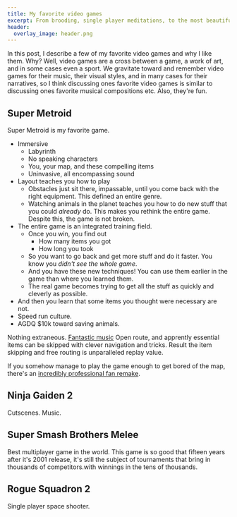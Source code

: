```yaml
---
title: My favorite video games
excerpt: From brooding, single player meditations, to the most beautiful and complex duel.
header:
  overlay_image: header.png
---
```


In this post, I describe a few of my favorite video games and why I like them.
Why?
Well, video games are a cross between a game, a work of art, and in some cases even a sport.
We gravitate toward and remember video games for their music, their visual styles, and in many cases for their narratives, so I think discussing ones favorite video games is similar to discussing ones favorite musical compositions etc.
Also, they're fun.


## Super Metroid

Super Metroid is my favorite game.


* Immersive
  * Labyrinth
  * No speaking characters
  * You, your map, and these compelling items
  * Uninvasive, all encompassing sound
* Layout teaches you how to play
  * Obstacles just sit there, impassable, until you come back with the right equipment. This defined an entire genre.
  * Watching animals in the planet teaches you how to do new stuff that you could *already* do. This makes you rethink the entire game. Despite this, the game is not broken.
* The entire game is an integrated training field.
  * Once you win, you find out
    * How many items you got
    * How long you took
  * So you want to go back and get more stuff and do it faster. You know you *didn't see the whole game*.
  * And you have these new techniques! You can use them earlier in the game than where you learned them.
  * The real game becomes trying to get all the stuff as quickly and cleverly as possible.
* And then you learn that some items you thought were necessary are not.
* Speed run culture.
* AGDQ $10k toward saving animals.

Nothing extraneous.
[Fantastic music]()
Open route, and apprently essential items can be skipped with clever navigation and tricks.
Result the item skipping and free routing is unparalleled replay value.

If you somehow manage to play the game enough to get bored of the map, there's an [incredibly professional fan remake]().


## Ninja Gaiden 2

Cutscenes.
Music.


## Super Smash Brothers Melee

Best multiplayer game in the world.
This game is so good that fifteen years after it's 2001 release, it's still the subject of tournaments that bring in thousands of competitors.with winnings in the tens of thousands.


## Rogue Squadron 2

Single player space shooter.


